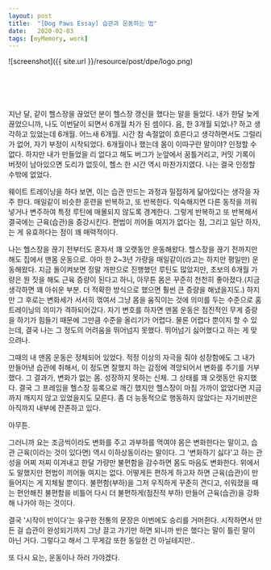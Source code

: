 ```yaml
---
layout: post
title:  "[Dog Paws Essay] 습관과 운동하는 법"
date:   2020-02-03
tags: [myMemory, work]
---
```


![screenshot]({{ site.url }}/resource/post/dpe/logo.png)
<br><br><br><br><br><br>
지난 달, 같이 헬스장을 끊었던 분이 헬스장 갱신을 했다는 말을 들었다. 내가 한달 늦게 끊었으니까, 나도 이번달이 되면서 6개월 차가 된 셈이다. 음, 한 3개월 되었나? 하고 생각하고 있었는데 6개월. 어느새 6개월. 시간 참 속절없이 흐른다고 생각하면서도 그럴리가 없어, 자기 부정이 시작되었다. 6개월이나 했는데 몸이 이따구란 말이야? 인정할 수 없다. 하지만 내가 만들었을 리 없다고 해도 버그가 눈앞에서 꿈틀거리고, 커밋 기록이 버젓이 남아있으면 도리가 없듯이, 헬스 한 시간 역시 마찬가지였다. 나는 결국 인정할 수밖에 없었다.

웨이트 트레이닝을 하다 보면, 이는 습관 만드는 과정과 밀접하게 닮아있다는 생각을 자주 한다. 매일같이 비슷한 훈련을 반복하고, 또 반복한다. 익숙해지면 다른 동작을 끼워넣거나 변주하여 특정 루틴에 매몰되지 않도록 경계한다. 그렇게 반복하고 또 반복해서 결국에는 근육(습관)을 증강시킨다. 편법이 끼어들 여지가 없다는 점, 그리고 일단 하자, 는 게 유효하다는 점이 꽤 매력적이다.

나는 헬스장을 끊기 전부터도 혼자서 꽤 오랫동안 운동해왔다. 헬스장을 끊기 전까지만 해도 집에서 맨몸 운동으로. 아마 한 2~3년 가량을 매일같이(라고는 하지만 평일만) 운동해왔다. 지금 돌이켜보면 정말 개판으로 진행했던 루틴도 많았지만, 초보의 6개월 가량은 뭔 짓을 해도 근육 증량이 된다고 하니, 아무튼 몸은 꾸준히 천천히 좋아졌다.(지금 생각하면 꽤 아쉬운 부분. 더 적확한 방식으로 했으면 훨씬 큰 증량을 해냈을지도.) 하지만 그 후로는 변화세가 서서히 꺾여서 그냥 몸을 움직이는 것에 의미를 두는 수준으로 홈트레이닝의 의미가 격하되어갔다. 자기 변호를 하자면 맨몸 운동은 점진적인 무게 증량을 하기가 힘들기 때문에 그만큼 수준을 올리기가 어렵다. 물론 어렵다 뿐이지 할 수 있는데, 결국 나는 그 정도의 어려움을 뛰어넘지 못했다. 뛰어넘기 싫어했다고 하는 게 맞으려나.

그때의 내 맨몸 운동은 정체되어 있었다. 적정 이상의 자극을 줘야 성장함에도 그 내가 만들어낸 습관에 취해서, 이 정도면 잘했지 하는 감정에 격앙되어서 변화를 주기를 거부했다. 그 결과가, 변화가 없는 몸. 성장하지 못하는 신체. 그 상태를 꽤 오랫동안 유지했다. 결국 그 프레임을 헬스장 등록으로 깨긴 했지만 헬스장이 마침 가까이 없었다면 지금까지 깨지지 않고 있었을지도 모른다. 좀 더 능동적으로 행동하지 않았다는 자기비판은 아직까지 내부에 잔존하고 있다.

아무튼.

그러니까 요는 조금씩이라도 변화를 주고 과부하를 먹여야 몸은 변화한다는 말이고, 습관 근육(이라는 것이 있다면) 역시 이하상동이라는 말이다. 그 '변화하기 싫다'고 하는 관성을 어찌 저찌 이겨내고 한달 가량만 불편함을 감수하면 몸도 마음도 변화한다. 위에서도 말했지만 편법이 끼어들 여지는 없다. 어떻게든 편하게 하고자 하면 근육(습관)이 만들어지는 게 지체될 뿐이다. 불편함(부하)을 그저 우직하게 꾸준히 견디고, 쉬워졌을 때는 편안해진 불편함을 비틀어 다시 더 불편하게(점진적 부하) 만들어 근육(습관)을 강화해 나가야 하는 것이다.

결국 '시작이 반이다'는 유구한 전통의 문장은 이번에도 승리를 거머쥔다. 시작하면서 만든 걸 습관이 완성되기까지 그냥 끌고 가기만 하면 되니까 반은 했다는 말이 틀린 말이 아닌 거다. 그렇다고 해서 그 무게감 또한 동일한 건 아닐테지만..

또 다시 요는, 운동이나 하러 가야겠다.